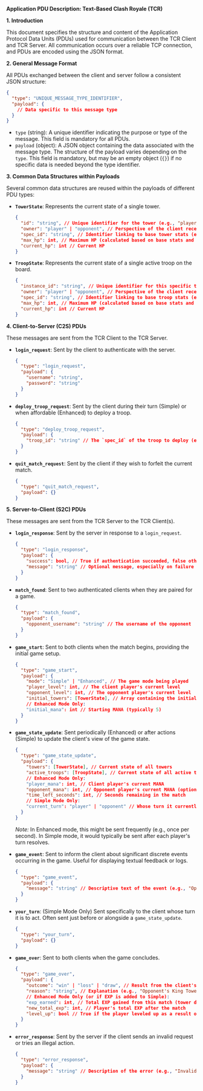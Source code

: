 
**Application PDU Description: Text-Based Clash Royale (TCR)**

**1. Introduction**

This document specifies the structure and content of the Application Protocol Data Units (PDUs) used for communication between the TCR Client and TCR Server. All communication occurs over a reliable TCP connection, and PDUs are encoded using the JSON format.

**2. General Message Format**

All PDUs exchanged between the client and server follow a consistent JSON structure:

```json
{
  "type": "UNIQUE_MESSAGE_TYPE_IDENTIFIER",
  "payload": {
    // Data specific to this message type
  }
}
```

*   `type` (string): A unique identifier indicating the purpose or type of the message. This field is mandatory for all PDUs.
*   `payload` (object): A JSON object containing the data associated with the message type. The structure of the payload varies depending on the `type`. This field is mandatory, but may be an empty object (`{}`) if no specific data is needed beyond the type identifier.

**3. Common Data Structures within Payloads**

Several common data structures are reused within the payloads of different PDU types:

*   **`TowerState`**: Represents the current state of a single tower.
    ```json
    {
      "id": "string", // Unique identifier for the tower (e.g., "player_king", "opponent_gt1")
      "owner": "player" | "opponent", // Perspective of the client receiving the state
      "spec_id": "string", // Identifier linking to base tower stats (e.g., "KingTower", "GuardTower")
      "max_hp": int, // Maximum HP (calculated based on base stats and owner's level)
      "current_hp": int // Current HP
    }
    ```
*   **`TroopState`**: Represents the current state of a single active troop on the board.
    ```json
    {
      "instance_id": "string", // Unique identifier for this specific troop instance (e.g., "pawn_123", "knight_456")
      "owner": "player" | "opponent", // Perspective of the client receiving the state
      "spec_id": "string", // Identifier linking to base troop stats (e.g., "Pawn", "Knight")
      "max_hp": int, // Maximum HP (calculated based on base stats and owner's level)
      "current_hp": int // Current HP
    }
    ```

**4. Client-to-Server (C2S) PDUs**

These messages are sent from the TCR Client to the TCR Server.

*   **`login_request`**: Sent by the client to authenticate with the server.
    ```json
    {
      "type": "login_request",
      "payload": {
        "username": "string",
        "password": "string"
      }
    }
    ```
*   **`deploy_troop_request`**: Sent by the client during their turn (Simple) or when affordable (Enhanced) to deploy a troop.
    ```json
    {
      "type": "deploy_troop_request",
      "payload": {
        "troop_id": "string" // The `spec_id` of the troop to deploy (e.g., "Pawn", "Queen")
      }
    }
    ```
*   **`quit_match_request`**: Sent by the client if they wish to forfeit the current match.
    ```json
    {
      "type": "quit_match_request",
      "payload": {}
    }
    ```

**5. Server-to-Client (S2C) PDUs**

These messages are sent from the TCR Server to the TCR Client(s).

*   **`login_response`**: Sent by the server in response to a `login_request`.
    ```json
    {
      "type": "login_response",
      "payload": {
        "success": bool, // True if authentication succeeded, false otherwise
        "message": "string" // Optional message, especially on failure (e.g., "Invalid credentials", "Already logged in")
      }
    }
    ```
*   **`match_found`**: Sent to two authenticated clients when they are paired for a game.
    ```json
    {
      "type": "match_found",
      "payload": {
        "opponent_username": "string" // The username of the opponent
      }
    }
    ```
*   **`game_start`**: Sent to both clients when the match begins, providing the initial game setup.
    ```json
    {
      "type": "game_start",
      "payload": {
        "mode": "Simple" | "Enhanced", // The game mode being played
        "player_level": int, // The client player's current level
        "opponent_level": int, // The opponent player's current level
        "initial_towers": [TowerState], // Array containing the initial state of all 6 towers
        // Enhanced Mode Only:
        "initial_mana": int // Starting MANA (typically 5)
      }
    }
    ```
*   **`game_state_update`**: Sent periodically (Enhanced) or after actions (Simple) to update the client's view of the game state.
    ```json
    {
      "type": "game_state_update",
      "payload": {
        "towers": [TowerState], // Current state of all towers
        "active_troops": [TroopState], // Current state of all active troops on the board
        // Enhanced Mode Only:
        "player_mana": int, // Client player's current MANA
        "opponent_mana": int, // Opponent player's current MANA (optional, maybe just show player's?)
        "time_left_seconds": int, // Seconds remaining in the match
        // Simple Mode Only:
        "current_turn": "player" | "opponent" // Whose turn it currently is
      }
    }
    ```
    *Note:* In Enhanced mode, this might be sent frequently (e.g., once per second). In Simple mode, it would typically be sent after each player's turn resolves.

*   **`game_event`**: Sent to inform the client about significant discrete events occurring in the game. Useful for displaying textual feedback or logs.
    ```json
    {
      "type": "game_event",
      "payload": {
        "message": "string" // Descriptive text of the event (e.g., "Opponent deployed a Knight!", "Your Guard Tower 1 was destroyed!", "Your Prince landed a CRITICAL HIT!", "Your King Tower healed for 300 HP!")
      }
    }
    ```
*   **`your_turn`**: (Simple Mode Only) Sent specifically to the client whose turn it is to act. Often sent just before or alongside a `game_state_update`.
    ```json
    {
      "type": "your_turn",
      "payload": {}
    }
    ```
*   **`game_over`**: Sent to both clients when the game concludes.
    ```json
    {
      "type": "game_over",
      "payload": {
        "outcome": "win" | "loss" | "draw", // Result from the client's perspective
        "reason": "string", // Explanation (e.g., "Opponent's King Tower destroyed", "Your King Tower destroyed", "Timeout - More towers destroyed", "Timeout - Less towers destroyed", "Timeout - Equal towers", "Opponent quit")
        // Enhanced Mode Only (or if EXP is added to Simple):
        "exp_earned": int, // Total EXP gained from this match (tower destruction + win/draw bonus)
        "new_total_exp": int, // Player's total EXP after the match
        "level_up": bool // True if the player leveled up as a result of this match
      }
    }
    ```
*   **`error_response`**: Sent by the server if the client sends an invalid request or tries an illegal action.
    ```json
    {
      "type": "error_response",
      "payload": {
        "message": "string" // Description of the error (e.g., "Invalid command", "Not enough MANA", "Not your turn", "Invalid troop ID")
      }
    }
    ```

